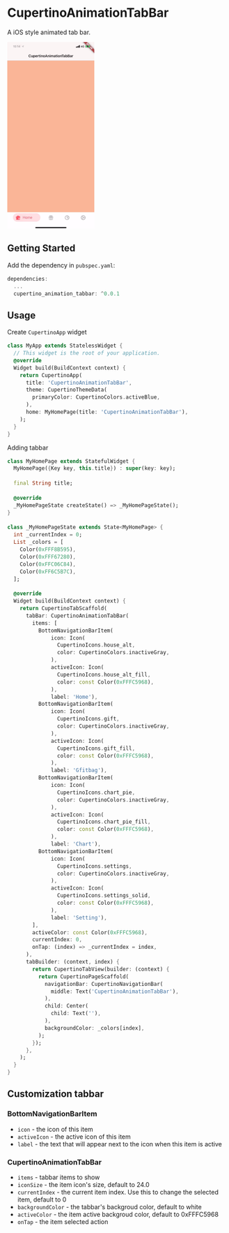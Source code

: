 # CupertinoAnimationTabBar

A iOS style animated tab bar.

<img src="demo.gif" width="200" height="428">

## Getting Started

Add the dependency in `pubspec.yaml`:

```dart
dependencies:
  ...
  cupertino_animation_tabbar: ^0.0.1
```

## Usage

Create `CupertinoApp` widget

```dart
class MyApp extends StatelessWidget {
  // This widget is the root of your application.
  @override
  Widget build(BuildContext context) {
    return CupertinoApp(
      title: 'CupertinoAnimationTabBar',
      theme: CupertinoThemeData(
        primaryColor: CupertinoColors.activeBlue,
      ),
      home: MyHomePage(title: 'CupertinoAnimationTabBar'),
    );
  }
}
```

Adding tabbar

```dart
class MyHomePage extends StatefulWidget {
  MyHomePage({Key key, this.title}) : super(key: key);

  final String title;

  @override
  _MyHomePageState createState() => _MyHomePageState();
}

class _MyHomePageState extends State<MyHomePage> {
  int _currentIndex = 0;
  List _colors = [
    Color(0xFFF8B595),
    Color(0xFFF67280),
    Color(0xFFC06C84),
    Color(0xFF6C5B7C),
  ];

  @override
  Widget build(BuildContext context) {
    return CupertinoTabScaffold(
      tabBar: CupertinoAnimationTabBar(
        items: [
          BottomNavigationBarItem(
              icon: Icon(
                CupertinoIcons.house_alt,
                color: CupertinoColors.inactiveGray,
              ),
              activeIcon: Icon(
                CupertinoIcons.house_alt_fill,
                color: const Color(0xFFFC5968),
              ),
              label: 'Home'),
          BottomNavigationBarItem(
              icon: Icon(
                CupertinoIcons.gift,
                color: CupertinoColors.inactiveGray,
              ),
              activeIcon: Icon(
                CupertinoIcons.gift_fill,
                color: const Color(0xFFFC5968),
              ),
              label: 'Gfitbag'),
          BottomNavigationBarItem(
              icon: Icon(
                CupertinoIcons.chart_pie,
                color: CupertinoColors.inactiveGray,
              ),
              activeIcon: Icon(
                CupertinoIcons.chart_pie_fill,
                color: const Color(0xFFFC5968),
              ),
              label: 'Chart'),
          BottomNavigationBarItem(
              icon: Icon(
                CupertinoIcons.settings,
                color: CupertinoColors.inactiveGray,
              ),
              activeIcon: Icon(
                CupertinoIcons.settings_solid,
                color: const Color(0xFFFC5968),
              ),
              label: 'Setting'),
        ],
        activeColor: const Color(0xFFFC5968),
        currentIndex: 0,
        onTap: (index) => _currentIndex = index,
      ),
      tabBuilder: (context, index) {
        return CupertinoTabView(builder: (context) {
          return CupertinoPageScaffold(
            navigationBar: CupertinoNavigationBar(
              middle: Text('CupertinoAnimationTabBar'),
            ),
            child: Center(
              child: Text(''),
            ),
            backgroundColor: _colors[index],
          );
        });
      },
    );
  }
}
```

## Customization tabbar

### BottomNavigationBarItem

* `icon` - the icon of this item
* `activeIcon` - the active icon of this item
* `label` - the text that will appear next to the icon when this item is active

### CupertinoAnimationTabBar

* `items` - tabbar items to show
* `iconSize` - the item icon's size, default to 24.0
* `currentIndex` - the current item index. Use this to change the selected item, default to 0
* `backgroundColor` - the tabbar's backgroud color, default to white
* `activeColor` - the item active backgroud color, default to 0xFFFC5968
* `onTap` - the item selected action